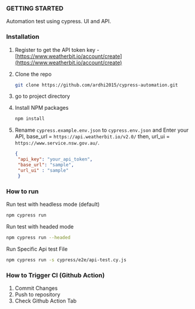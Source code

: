 ### GETTING STARTED
Automation test using  cypress. UI and API.

### Installation
1. Register to get the API token key -  [https://www.weatherbit.io/account/create](https://www.weatherbit.io/account/create)
2. Clone the repo
   ```sh
   git clone https://github.com/ardhi2015/cypress-automation.git
   ```
3. go to project directory

4. Install NPM packages
   ```sh
   npm install
   ```
5. Rename `cypress.example.env.json` to `cypress.env.json` and Enter your API, base_url = `https://api.weatherbit.io/v2.0/`  then, url_ui = `https://www.service.nsw.gov.au/`.
   ```json
   {
    "api_key": "your_api_token",
    "base_url": "sample",
    "url_ui" : "sample"
    }
   ```

### How to run
Run test with headless mode (default)
  ```sh
  npm cypress run
  ```

Run test with headed mode

  ```sh
  npm cypress run --headed
  ```
Run Specific Api test File

  ```sh
  npm cypress run -s cypress/e2e/api-test.cy.js
  ```


### How to Trigger CI (Github Action)
1. Commit Changes
2. Push to repository
3. Check Github Action Tab
